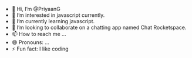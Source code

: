 - 👋 Hi, I’m @PriyaanG
- 👀 I’m interested in javascript currently.
- 🌱 I’m currently learning javascript.
- 💞️ I’m looking to collaborate on a chatting app named Chat Rocketspace.
- 📫 How to reach me ...
- 😄 Pronouns: ...
- ⚡ Fun fact: I like coding
